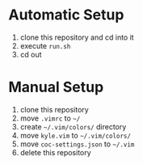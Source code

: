 # Automatic Setup

1. clone this repository and cd into it
1. execute `run.sh`
1. cd out

# Manual Setup

1. clone this repository
1. move `.vimrc` to `~/`
1. create `~/.vim/colors/` directory
1. move `kyle.vim` to `~/.vim/colors/`
1. move `coc-settings.json` to `~/.vim`
1. delete this repository
